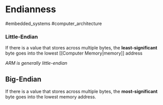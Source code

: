 # Endianness
#embedded_systems #computer_architecture 

### Little-Endian
If there is a value that stores across multiple bytes, the **least-significant** byte goes into the lowest [[Computer Memory|memory]] address

*ARM is generally little-endian*

## Big-Endian
If there is a value that stores across multiple bytes, the **most-significant** byte goes into the lowest memory address.

